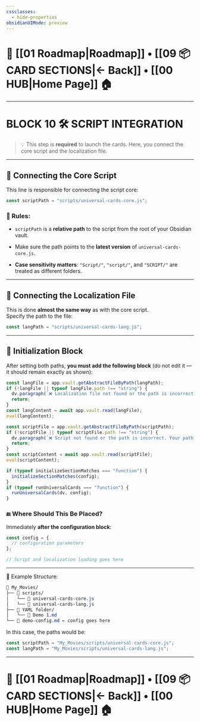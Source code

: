 ```yaml
---
cssclasses:
  - hide-properties
obsidianUIMode: preview
---
```

# 🧭 [[01 Roadmap|Roadmap]] • [[09 📦 CARD SECTIONS|← Back]] • [[00 HUB|Home Page]] 🏠

---

# BLOCK 10 🛠️ SCRIPT INTEGRATION

> 💡 This step is **required** to launch the cards. Here, you connect the core script and the localization file.

---

## 🔹 Connecting the Core Script

This line is responsible for connecting the script core:

```js
const scriptPath = "scripts/universal-cards-core.js";
```

### 📌 Rules:

- `scriptPath` is a **relative path** to the script from the root of your Obsidian vault.
    
- Make sure the path points to the **latest version** of `universal-cards-core.js`.
    
- **Case sensitivity matters**: `"Script/"`, `"script/"`, and `"SCRIPT/"` are treated as different folders.
    

---

## 🔹 Connecting the Localization File

This is done **almost the same way** as with the core script.  
Specify the path to the file:

```js
const langPath = "scripts/universal-cards-lang.js";
```

---

## 🔧 Initialization Block

After setting both paths, **you must add the following block** (do not edit it — it should remain exactly as shown):

```js
const langFile = app.vault.getAbstractFileByPath(langPath);
if (!langFile || typeof langFile.path !== "string") {
  dv.paragraph(`❌ Localization file not found or the path is incorrect. Your path: ${langPath}`);
  return;
}
const langContent = await app.vault.read(langFile);
eval(langContent);

const scriptFile = app.vault.getAbstractFileByPath(scriptPath);
if (!scriptFile || typeof scriptFile.path !== "string") {
  dv.paragraph(`❌ Script not found or the path is incorrect. Your path: ${scriptPath}`);
  return;
}
const scriptContent = await app.vault.read(scriptFile);
eval(scriptContent);

if (typeof initializeSectionMatches === "function") {
  initializeSectionMatches(config);
}
if (typeof runUniversalCards === "function") {
  runUniversalCards(dv, config);
}
```

### 🔚 Where Should This Be Placed?

Immediately **after the configuration block**:

```js
const config = {
  // configuration parameters
};

// Script and localization loading goes here
```

---
🧪 Example Structure:

```css
📁 My_Movies/
├── 📁 scripts/
│   └── 📄 universal-cards-core.js
│   └── 📄 universal-cards-lang.js
├── 📁 YAML folder/
│   └── 📄 Demo 1.md
└── 📄 demo-config.md ← config goes here
```

In this case, the paths would be:
```js
const scriptPath = "My_Movies/scripts/universal-cards-core.js";
const langPath = "My_Movies/scripts/universal-cards-lang.js";
```

---
# 🧭 [[01 Roadmap|Roadmap]] • [[09 📦 CARD SECTIONS|← Back]] • [[00 HUB|Home Page]] 🏠